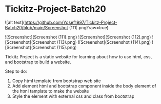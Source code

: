 # Tickitz-Project-Batch20

![alt text](https://github.com/Yosef1997/Tickitz-Project-Batch20/blob/main/Screenshot (111).png?raw=true)

![Screenshot](Screenshot (111).png)
![Screenshot](Screenshot (112).png)
![Screenshot](Screenshot (113).png)
![Screenshot](Screenshot (114).png)
![Screenshot](Screenshot (115).png)

Tickitz Project is a static website for learning about how to use html, css, and bootstrap to build a website.

Step to do:
1. Copy html template from bootstrap web site
2. Add element html and bootstrap component inside the body element of the html tamplate to make the website
3. Style the element with external css and class from bootstrap
